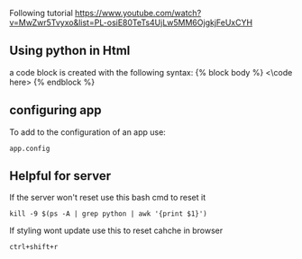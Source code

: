 Following tutorial https://www.youtube.com/watch?v=MwZwr5Tvyxo&list=PL-osiE80TeTs4UjLw5MM6OjgkjFeUxCYH

## Using python in Html
a code block is created with the following syntax: 
    {% block body %}
        <\code here>
    {% endblock %}

## configuring app
To add to the configuration of an app use: 
```
app.config
```

## Helpful for server
If the server won't reset use this bash cmd to reset it
```
kill -9 $(ps -A | grep python | awk '{print $1}') 
```
If styling wont update use this to reset cahche in browser
```
ctrl+shift+r 
```
